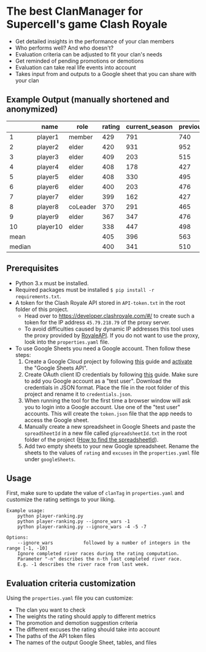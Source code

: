 # The best ClanManager for Supercell's game Clash Royale

- Get detailed insights in the performance of your clan members
- Who performs well? And who doesn't?
- Evaluation criteria can be adjusted to fit your clan's needs
- Get reminded of pending promotions or demotions
- Evaluation can take real life events into account
- Takes input from and outputs to a Google sheet that you can share with your clan

## Example Output (manually shortened and anonymized)

|        | name     | role     | rating | current_season | previous_season | current_war | war_history | avg_fame | ladder_rank |
|--------|----------|----------|--------|----------------|-----------------|-------------|-------------|----------|-------------|
| 1     | player1 | member   | 429    | 791            | 740             | 1000        | 241         | 2400     | 5           |
| 2     | player2 | elder    | 420    | 931            | 952             | 912        | 141         | 2255     | 4           |
| 3     | player3 | elder    | 409    | 203            | 515             | 964        | 472         | 2735     | 36          |
| 4     | player4 | elder    | 408    | 178            | 427             | 724        | 493         | 2765     | 45          |
| 5     | player5 | elder    | 408    | 330            | 495             | 604        | 424         | 2665     | 34          |
| 6     | player6 | elder    | 400    | 203            | 476             | 757        | 464         | 2722     | 41          |
| 7     | player7 | elder    | 399    | 162            | 427             | 475        | 486         | 2755     | 40          |
| 8     | player8 | coLeader | 370    | 291            | 465             | 244        | 386         | 2610     | 25          |
| 9     | player9 | elder    | 367    | 347            | 476             | 0        | 359         | 2570     | 18          |
| 10     | player10 | elder    | 338    | 447            | 498             | 105        | 272         | 2445     | 19          |
| mean   |          |          | 405    | 396            | 563             | 579        | 384         | 2607     | 26          |
| median |          |          | 400    | 341            | 510             | 664        | 378         | 2598     | 26          |

## Prerequisites

- Python 3.x must be installed.
- Required packages must be installed `$ pip install -r requirements.txt`.
- A token for the Clash Royale API stored in `API-token.txt` in the root folder of this project.
    - Head over to https://developer.clashroyale.com/#/ to create such a token for the IP address `45.79.218.79` of the proxy server.
    - To avoid difficulties caused by dynamic IP addresses this tool uses the proxy provided by [RoyaleAPI](https://docs.royaleapi.com/#/). If you do not want to use the proxy, look into the `properties.yaml` file.
- To use Google Sheets you need a Google account. Then follow these steps:
    1. Create a Google Cloud project by following [this](https://developers.google.com/workspace/guides/create-project) guide and [activate](https://developers.google.com/workspace/guides/enable-apis) the "Google Sheets API".
    2. Create OAuth client ID credentials by following [this](https://developers.google.com/workspace/guides/create-credentials#oauth-client-id) guide. Make sure to add you Google account as a "test user". Download the credentials in JSON format. Place the file in the root folder of this project and rename it to `credentials.json`.
    3. When running the tool for the first time a browser window will ask you to login into a Google account. Use one of the "test user" accounts. This will create the `token.json` file that the app needs to access the Google sheet.
    4. Manually create a new spreadsheet in Google Sheets and paste the `spreadSheetId` in a new file called `gSpreadsheetId.txt` in the root folder of the project ([How to find the spreadsheetId](gsheet_spreadsheet_id)).
    5. Add two empty sheets to your new Google spreadsheet. Rename the sheets to the values of `rating` and `excuses` in the `properties.yaml` file under `googleSheets`.

## Usage

First, make sure to update the value of `clanTag` in `properties.yaml` and customize the rating settings to your liking.

    Example usage:
        python player-ranking.py 
        python player-ranking.py --ignore_wars -1
        python player-ranking.py --ignore_wars -4 -5 -7
    
    Options:
        --ignore_wars           followed by a number of integers in the range [-1, -10]
        Ignore completed river races during the rating computation. 
        Parameter "-n" describes the n-th last completed river race. 
        E.g. -1 describes the river race from last week.    

## Evaluation criteria customization

Using the `properties.yaml` file you can customize:

- The clan you want to check
- The weights the rating should apply to different metrics
- The promotion and demotion suggestion criteria
- The different excuses the rating should take into account
- The paths of the API token files
- The names of the output Google Sheet, tables, and files

